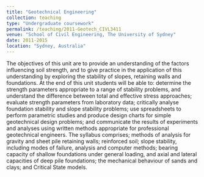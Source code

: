 ```yaml
---
title: "Geotechnical Engineering"
collection: teaching
type: "Undergraduate coursework"
permalink: /teaching/2011-Geotech_CIVL3411
venue: "School of Civil Engineering, The University of Sydney"
date: 2011-2015
location: "Sydney, Australia"
---
```



The objectives of this unit are to provide an understanding of the factors influencing soil strength, and to give practice in the application of this understanding by exploring the stability of slopes, retaining walls and foundations. At the end of this unit students will be able to: determine the strength parameters appropriate to a range of stability problems, and understand the difference between total and effective stress approaches; evaluate strength parameters from laboratory data; critically analyse foundation stability and slope stability problems; use spreadsheets to perform parametric studies and produce design charts for simple geotechnical design problems; and communicate the results of experiments and analyses using written methods appropriate for professional geotechnical engineers. The syllabus comprises; methods of analysis for gravity and sheet pile retaining walls; reinforced soil; slope stability, including modes of failure, analysis and computer methods; bearing capacity of shallow foundations under general loading, and axial and lateral capacities of deep pile foundations; the mechanical behaviour of sands and clays; and Critical State models.


